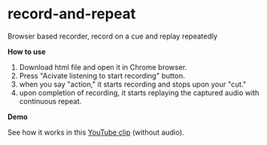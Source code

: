 # record-and-repeat
Browser based recorder, record on a cue and replay repeatedly

**How to use**

1. Download html file and open it in Chrome browser.
2. Press "Acivate listening to start recording" button.
3. when you say "action," it starts recording and stops upon your "cut." 
4. upon completion of recording, it starts replaying the captured audio with continuous repeat.

**Demo**

See how it works in this [YouTube clip](https://www.youtube.com/watch?v=2EpQUArw2cc) (without audio).
